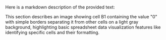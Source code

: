 Here is a markdown description of the provided text:

This section describes an image showing cell B1 containing the value "0" with simple borders separating it from other cells on a light gray background, highlighting basic spreadsheet data visualization features like identifying specific cells and their formatting.